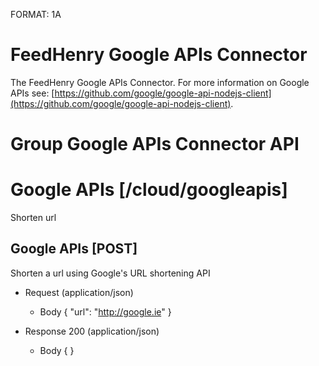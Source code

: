 FORMAT: 1A

# FeedHenry Google APIs Connector

The FeedHenry Google APIs Connector. For more information on Google APIs see: [https://github.com/google/google-api-nodejs-client](https://github.com/google/google-api-nodejs-client).

# Group Google APIs Connector API

# Google APIs [/cloud/googleapis]

Shorten url

## Google APIs [POST] 

Shorten a url using Google's URL shortening API

+ Request (application/json)
    + Body
            {
              "url": "http://google.ie"
            }

+ Response 200 (application/json)
    + Body
            {
            }
